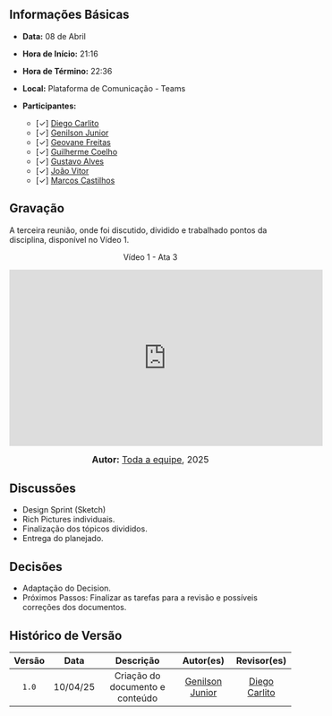## Informações Básicas

- **Data:** 08 de Abril
- **Hora de Início:** 21:16
- **Hora de Término:** 22:36
- **Local:** Plataforma de Comunicação - Teams
- **Participantes:**

  - [✓] [Diego Carlito](https://github.com/DiegoCarlito)
  - [✓] [Genilson Junior](https://github.com/GenilsonJrs)
  - [✓] [Geovane Freitas](https://github.com/GeovaneSFT)
  - [✓] [Guilherme Coelho](https://github.com/Guilermanoo)
  - [✓] [Gustavo Alves](https://github.com/gustaallves)
  - [✓] [João Vitor](https://github.com/Joa0v)
  - [✓] [Marcos Castilhos](https://github.com/Marcosatc147)

## Gravação

A terceira reunião, onde foi discutido, dividido e trabalhado pontos da disciplina, disponível no Vídeo 1.

<div style="text-align: center">
<p>Vídeo 1 - Ata 3</p>
</div>

<iframe width="560" height="315" src="https://www.youtube.com/embed/LsVl_8SV1Lg?si=yrJ517p7WL9grSKv" title="YouTube video player" frameborder="0" allow="accelerometer; autoplay; clipboard-write; encrypted-media; gyroscope; picture-in-picture; web-share" referrerpolicy="strict-origin-when-cross-origin" allowfullscreen></iframe>

<font size="3"><p style="text-align: center"><b>Autor:</b>  [Toda a equipe](), 2025</p></font>

## Discussões

- Design Sprint (Sketch)
- Rich Pictures individuais.
- Finalização dos tópicos divididos.
- Entrega do planejado.

## Decisões

- Adaptação do Decision.
- Próximos Passos: Finalizar as tarefas para a revisão e possíveis correções dos documentos.


## Histórico de Versão

| Versão | Data | Descrição | Autor(es) | Revisor(es) |
| :-: | :-: | :-: | :-: | :-: |
|`1.0`|10/04/25|Criação do documento e conteúdo|[Genilson Junior](https://github.com/GenilsonJrs)| [Diego Carlito](https://github.com/DiegoCarlito) |
